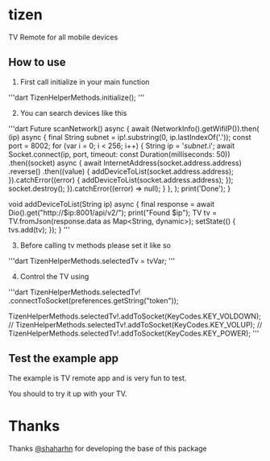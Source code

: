 # tizen

TV Remote for all mobile devices


## How to use

1. First call initialize in your main function

'''dart
TizenHelperMethods.initialize();
'''

2. You can search devices like this

'''dart
Future<void> scanNetwork() async {
    await (NetworkInfo().getWifiIP()).then(
      (ip) async {
        final String subnet = ip!.substring(0, ip.lastIndexOf('.'));
        const port = 8002;
        for (var i = 0; i < 256; i++) {
          String ip = '$subnet.$i';
          await Socket.connect(ip, port,
                  timeout: const Duration(milliseconds: 50))
              .then((socket) async {
            await InternetAddress(socket.address.address)
                .reverse()
                .then((value) {
              addDeviceToList(socket.address.address);
            }).catchError((error) {
              addDeviceToList(socket.address.address);
            });
            socket.destroy();
          }).catchError((error) => null);
        }
      },
    );
    print('Done');
}

void addDeviceToList(String ip) async {
    final response = await Dio().get("http://$ip:8001/api/v2/");
    print("Found $ip");
    TV tv = TV.fromJson(response.data as Map<String, dynamic>);
    setState(() {
        tvs.add(tv);
    });
}
'''

3. Before calling tv methods please set it like so

'''dart
TizenHelperMethods.selectedTv = tvVar;
'''


4. Control the TV using 

'''dart
TizenHelperMethods.selectedTv!
.connectToSocket(preferences.getString("token"));

TizenHelperMethods.selectedTv!.addToSocket(KeyCodes.KEY_VOLDOWN);
// TizenHelperMethods.selectedTv!.addToSocket(KeyCodes.KEY_VOLUP);
// TizenHelperMethods.selectedTv!.addToSocket(KeyCodes.KEY_POWER);
'''


## Test the example app
The example is TV remote app and is very fun to test.

You should to try it up with your TV.



# Thanks
Thanks [@shaharhn](https://github.com/shaharhn) for developing the base of this package